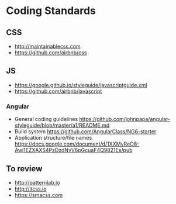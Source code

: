 # Coding Standards

## CSS

- http://maintainablecss.com
- https://github.com/airbnb/css

## JS

- https://google.github.io/styleguide/javascriptguide.xml
- https://github.com/airbnb/javascript

### Angular

- General coding guidelines https://github.com/johnpapa/angular-styleguide/blob/master/a1/README.md
- Build system https://github.com/AngularClass/NG6-starter
- Application structure/file names https://docs.google.com/document/d/1XXMvReO8-Awi1EZXAXS4PzDzdNvV6pGcuaF4Q9821Es/pub

## To review

- http://patternlab.io
- http://itcss.io
- https://smacss.com
